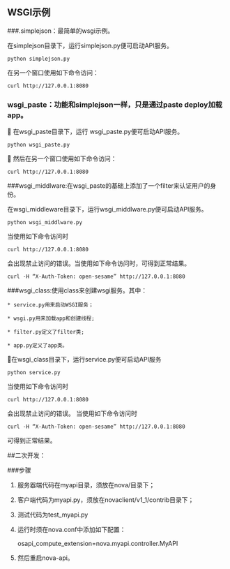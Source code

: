 ## WSGI示例

###.simplejson：最简单的wsgi示例。

在simplejson目录下，运行simplejson.py便可启动API服务。

	python simplejson.py

在另一个窗口使用如下命令访问：

	curl http://127.0.0.1:8080

### wsgi_paste：功能和simplejson一样，只是通过paste deploy加载app。
	在wsgi_paste目录下，运行 wsgi_paste.py便可启动API服务。

	python wsgi_paste.py

	然后在另一个窗口使用如下命令访问：

	curl http://127.0.0.1:8080

###wsgi_middlware:在wsgi_paste的基础上添加了一个filter来认证用户的身份。

在wsgi_middleware目录下，运行wsgi_middlware.py便可启动API服务。

	python wsgi_middlware.py

当使用如下命令访问时

	curl http://127.0.0.1:8080

会出现禁止访问的错误。当使用如下命令访问时，可得到正常结果。

	curl -H “X-Auth-Token: open-sesame” http://127.0.0.1:8080

###wsgi_class:使用class来创建wsgi服务。其中：

	* service.py用来启动WSGI服务；

	* wsgi.py用来加载app和创建线程;

	* filter.py定义了filter类;

	* app.py定义了app类。

在wsgi_class目录下，运行service.py便可启动API服务

	python service.py


当使用如下命令访问时

	curl http://127.0.0.1:8080

会出现禁止访问的错误。
当使用如下命令访问时

	curl -H “X-Auth-Token: open-sesame” http://127.0.0.1:8080

可得到正常结果。

##二次开发：

###步骤

1. 服务器端代码在myapi目录，须放在nova/目录下；

2. 客户端代码为myapi.py，须放在novaclient/v1_1/contrib目录下；

3. 测试代码为test_myapi.py

4. 运行时须在nova.conf中添加如下配置：

	osapi_compute_extension=nova.myapi.controller.MyAPI

5. 然后重启nova-api。
